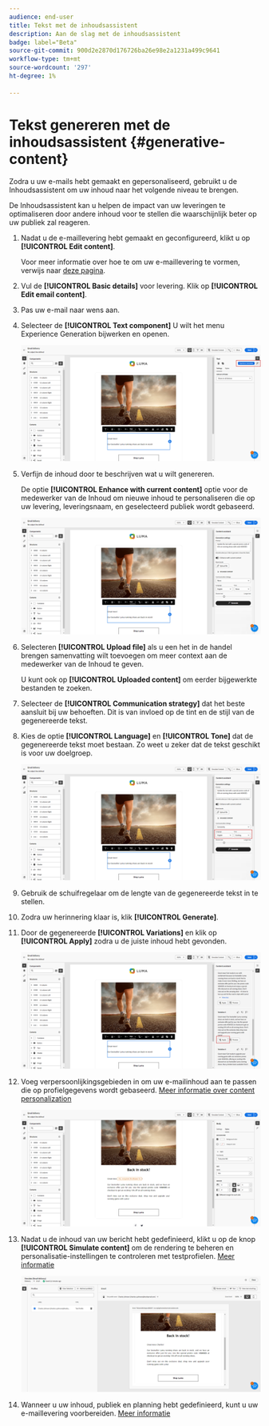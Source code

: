 ```yaml
---
audience: end-user
title: Tekst met de inhoudsassistent
description: Aan de slag met de inhoudsassistent
badge: label="Beta"
source-git-commit: 900d2e2870d176726ba26e98e2a1231a499c9641
workflow-type: tm+mt
source-wordcount: '297'
ht-degree: 1%

---
```



# Tekst genereren met de inhoudsassistent {#generative-content}

Zodra u uw e-mails hebt gemaakt en gepersonaliseerd, gebruikt u de Inhoudsassistent om uw inhoud naar het volgende niveau te brengen.

De Inhoudsassistent kan u helpen de impact van uw leveringen te optimaliseren door andere inhoud voor te stellen die waarschijnlijk beter op uw publiek zal reageren.

1. Nadat u de e-maillevering hebt gemaakt en geconfigureerd, klikt u op **[!UICONTROL Edit content]**.

   Voor meer informatie over hoe te om uw e-maillevering te vormen, verwijs naar [deze pagina](../content/create-email-content.md).

1. Vul de **[!UICONTROL Basic details]** voor levering. Klik op **[!UICONTROL Edit email content]**.

1. Pas uw e-mail naar wens aan.

1. Selecteer de **[!UICONTROL Text component]** U wilt het menu Experience Generation bijwerken en openen.

   ![](assets/text-genai-1.png)

1. Verfijn de inhoud door te beschrijven wat u wilt genereren.

   De optie **[!UICONTROL Enhance with current content]** optie voor de medewerker van de Inhoud om nieuwe inhoud te personaliseren die op uw levering, leveringsnaam, en geselecteerd publiek wordt gebaseerd.

   ![](assets/text-genai-3.png)

1. Selecteren **[!UICONTROL Upload file]** als u een het in de handel brengen samenvatting wilt toevoegen om meer context aan de medewerker van de Inhoud te geven.

   U kunt ook op **[!UICONTROL Uploaded content]** om eerder bijgewerkte bestanden te zoeken.

1. Selecteer de **[!UICONTROL Communication strategy]** dat het beste aansluit bij uw behoeften. Dit is van invloed op de tint en de stijl van de gegenereerde tekst.

1. Kies de optie **[!UICONTROL Language]** en **[!UICONTROL Tone]** dat de gegenereerde tekst moet bestaan. Zo weet u zeker dat de tekst geschikt is voor uw doelgroep.

   ![](assets/text-genai-4.png)

1. Gebruik de schuifregelaar om de lengte van de gegenereerde tekst in te stellen.

1. Zodra uw herinnering klaar is, klik **[!UICONTROL Generate]**.

1. Door de gegenereerde **[!UICONTROL Variations]** en klik op **[!UICONTROL Apply]** zodra u de juiste inhoud hebt gevonden.

   ![](assets/text-genai-5.png)

1. Voeg verpersoonlijkingsgebieden in om uw e-mailinhoud aan te passen die op profielgegevens wordt gebaseerd. [Meer informatie over content personalization](../personalization/personalize.md)

   ![](assets/text-genai-6.png)

1. Nadat u de inhoud van uw bericht hebt gedefinieerd, klikt u op de knop **[!UICONTROL Simulate content]** om de rendering te beheren en personalisatie-instellingen te controleren met testprofielen. [Meer informatie](../preview-test/preview-content.md)

   ![](assets/text-genai-7.png)

1. Wanneer u uw inhoud, publiek en planning hebt gedefinieerd, kunt u uw e-maillevering voorbereiden. [Meer informatie](../monitor/prepare-send.md)

